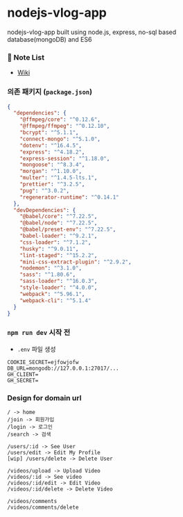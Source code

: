 # nodejs-vlog-app

nodejs-vlog-app built using node.js, express, no-sql based database(mongoDB) and ES6

### 📝 Note List

- [Wiki](https://github.com/choihayeong/nodejs-vlog-app/wiki)

### 의존 패키지 (`package.json`)

```json
{
  "dependencies": {
    "@ffmpeg/core": "^0.12.6",
    "@ffmpeg/ffmpeg": "^0.12.10",
    "bcrypt": "^5.1.1",
    "connect-mongo": "^5.1.0",
    "dotenv": "^16.4.5",
    "express": "^4.18.2",
    "express-session": "^1.18.0",
    "mongoose": "^8.3.4",
    "morgan": "^1.10.0",
    "multer": "^1.4.5-lts.1",
    "prettier": "^3.2.5",
    "pug": "^3.0.2",
    "regenerator-runtime": "^0.14.1"
  },
  "devDependencies": {
    "@babel/core": "^7.22.5",
    "@babel/node": "^7.22.5",
    "@babel/preset-env": "^7.22.5",
    "babel-loader": "^9.2.1",
    "css-loader": "^7.1.2",
    "husky": "^9.0.11",
    "lint-staged": "^15.2.2",
    "mini-css-extract-plugin": "^2.9.2",
    "nodemon": "^3.1.0",
    "sass": "^1.80.6",
    "sass-loader": "^16.0.3",
    "style-loader": "^4.0.0",
    "webpack": "^5.96.1",
    "webpack-cli": "^5.1.4"
  }
}
```

### `npm run dev` 시작 전

- `.env` 파일 생성

```
COOKIE_SECRET=ejfowjofw
DB_URL=mongodb://127.0.0.1:27017/...
GH_CLIENT=
GH_SECRET=
```

### Design for domain url

```
/ -> home
/join -> 회원가입
/login -> 로그인
/search -> 검색

/users/:id -> See User
/users/edit -> Edit My Profile
[wip] /users/delete -> Delete User

/videos/upload -> Upload Video
/videos/:id -> See video
/videos/:id/edit -> Edit Video
/videos/:id/delete -> Delete Video

/videos/comments
/videos/comments/delete
```
